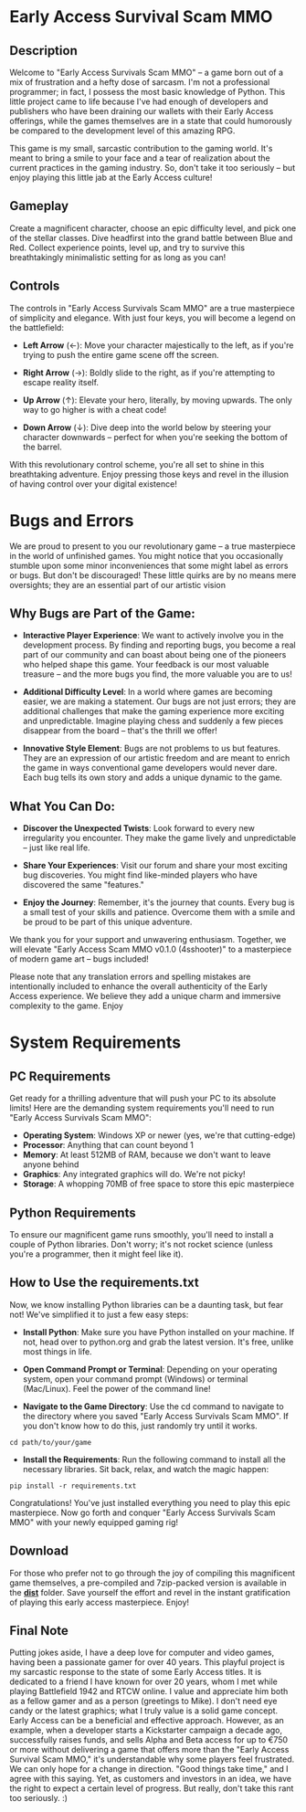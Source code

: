 # Early Access Survival Scam MMO

## Description
Welcome to "Early Access Survivals Scam MMO" – a game born out of a mix of frustration and a hefty dose of sarcasm. I'm not a professional programmer; in fact, I possess the most basic knowledge of Python. This little project came to life because I've had enough of developers and publishers who have been draining our wallets with their Early Access offerings, while the games themselves are in a state that could humorously be compared to the development level of this amazing RPG.

This game is my small, sarcastic contribution to the gaming world. It's meant to bring a smile to your face and a tear of realization about the current practices in the gaming industry. So, don't take it too seriously – but enjoy playing this little jab at the Early Access culture!

## Gameplay
Create a magnificent character, choose an epic difficulty level, and pick one of the stellar classes. Dive headfirst into the grand battle between Blue and Red. Collect experience points, level up, and try to survive this breathtakingly minimalistic setting for as long as you can!

## Controls
The controls in "Early Access Survivals Scam MMO" are a true masterpiece of simplicity and elegance. With just four keys, you will become a legend on the battlefield:

- **Left Arrow** (←):
Move your character majestically to the left, as if you're trying to push the entire game scene off the screen.

- **Right Arrow** (→):
Boldly slide to the right, as if you're attempting to escape reality itself.

- **Up Arrow** (↑):
Elevate your hero, literally, by moving upwards. The only way to go higher is with a cheat code!

- **Down Arrow** (↓):
Dive deep into the world below by steering your character downwards – perfect for when you're seeking the bottom of the barrel.

With this revolutionary control scheme, you're all set to shine in this breathtaking adventure. Enjoy pressing those keys and revel in the illusion of having control over your digital existence!


# Bugs and Errors
We are proud to present to you our revolutionary game – a true masterpiece in the world of unfinished games. You might notice that you occasionally stumble upon some minor inconveniences that some might label as errors or bugs. But don't be discouraged! These little quirks are by no means mere oversights; they are an essential part of our artistic vision

## **Why Bugs are Part of the Game**:

- **Interactive Player Experience**: We want to actively involve you in the development process. By finding and reporting bugs, you become a real part of our community and can boast about being one of the pioneers who helped shape this game. Your feedback is our most valuable treasure – and the more bugs you find, the more valuable you are to us!

- **Additional Difficulty Level**: In a world where games are becoming easier, we are making a statement. Our bugs are not just errors; they are additional challenges that make the gaming experience more exciting and unpredictable. Imagine playing chess and suddenly a few pieces disappear from the board – that's the thrill we offer!

- **Innovative Style Element**: Bugs are not problems to us but features. They are an expression of our artistic freedom and are meant to enrich the game in ways conventional game developers would never dare. Each bug tells its own story and adds a unique dynamic to the game.

## **What You Can Do**:

- **Discover the Unexpected Twists**: Look forward to every new irregularity you encounter. They make the game lively and unpredictable – just like real life.

- **Share Your Experiences**: Visit our forum and share your most exciting bug discoveries. You might find like-minded players who have discovered the same "features."

- **Enjoy the Journey**: Remember, it's the journey that counts. Every bug is a small test of your skills and patience. Overcome them with a smile and be proud to be part of this unique adventure.

We thank you for your support and unwavering enthusiasm. Together, we will elevate "Early Access Scam MMO v0.1.0 (4sshooter)" to a masterpiece of modern game art – bugs included!

Please note that any translation errors and spelling mistakes are intentionally included to enhance the overall authenticity of the Early Access experience. We believe they add a unique charm and immersive complexity to the game. Enjoy

# System Requirements

## PC Requirements
Get ready for a thrilling adventure that will push your PC to its absolute limits! Here are the demanding system requirements you'll need to run "Early Access Survivals Scam MMO":

- **Operating System**: Windows XP or newer (yes, we're that cutting-edge)
- **Processor**: Anything that can count beyond 1
- **Memory**: At least 512MB of RAM, because we don't want to leave anyone behind
- **Graphics**: Any integrated graphics will do. We're not picky!
- **Storage**: A whopping 70MB of free space to store this epic masterpiece

## Python Requirements
To ensure our magnificent game runs smoothly, you'll need to install a couple of Python libraries. Don't worry; it's not rocket science (unless you're a programmer, then it might feel like it).

## How to Use the requirements.txt
Now, we know installing Python libraries can be a daunting task, but fear not! We've simplified it to just a few easy steps:

- **Install Python**: Make sure you have Python installed on your machine. If not, head over to python.org and grab the latest version. It's free, unlike most things in life.

- **Open Command Prompt or Terminal**: Depending on your operating system, open your command prompt (Windows) or terminal (Mac/Linux). Feel the power of the command line!

- **Navigate to the Game Directory**: Use the cd command to navigate to the directory where you saved "Early Access Survivals Scam MMO". If you don't know how to do this, just randomly try until it works.

```
cd path/to/your/game
```

- **Install the Requirements**: Run the following command to install all the necessary libraries. Sit back, relax, and watch the magic happen:

```
pip install -r requirements.txt
```

Congratulations! You've just installed everything you need to play this epic masterpiece. Now go forth and conquer "Early Access Survivals Scam MMO" with your newly equipped gaming rig!

## Download
For those who prefer not to go through the joy of compiling this magnificent game themselves, a pre-compiled and 7zip-packed version is available in the **[dist](https://github.com/ot2i7ba/EASurvival/tree/main/dist)** folder. Save yourself the effort and revel in the instant gratification of playing this early access masterpiece. Enjoy!

## Final Note
Putting jokes aside, I have a deep love for computer and video games, having been a passionate gamer for over 40 years. This playful project is my sarcastic response to the state of some Early Access titles. It is dedicated to a friend I have known for over 20 years, whom I met while playing Battlefield 1942 and RTCW online. I value and appreciate him both as a fellow gamer and as a person (greetings to Mike). I don't need eye candy or the latest graphics; what I truly value is a solid game concept. Early Access can be a beneficial and effective approach. However, as an example, when a developer starts a Kickstarter campaign a decade ago, successfully raises funds, and sells Alpha and Beta access for up to €750 or more without delivering a game that offers more than the "Early Access Survival Scam MMO," it's understandable why some players feel frustrated. We can only hope for a change in direction. "Good things take time," and I agree with this saying. Yet, as customers and investors in an idea, we have the right to expect a certain level of progress. But really, don't take this rant too seriously. :)
